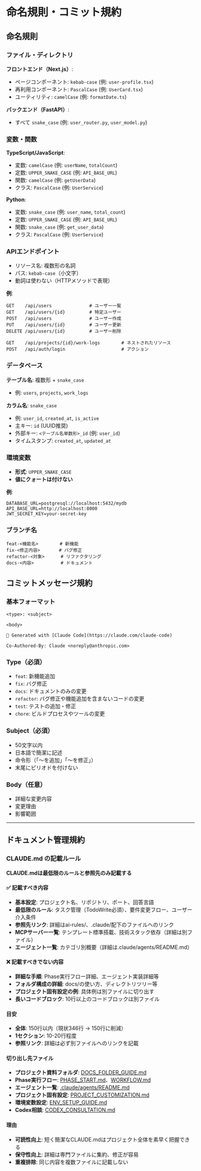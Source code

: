 # 命名規則・コミット規約

## 命名規則

### ファイル・ディレクトリ

**フロントエンド（Next.js）**:
- ページコンポーネント: `kebab-case` (例: `user-profile.tsx`)
- 再利用コンポーネント: `PascalCase` (例: `UserCard.tsx`)
- ユーティリティ: `camelCase` (例: `formatDate.ts`)

**バックエンド（FastAPI）**:
- すべて `snake_case` (例: `user_router.py`, `user_model.py`)

### 変数・関数

**TypeScript/JavaScript**:
- 変数: `camelCase` (例: `userName`, `totalCount`)
- 定数: `UPPER_SNAKE_CASE` (例: `API_BASE_URL`)
- 関数: `camelCase` (例: `getUserData`)
- クラス: `PascalCase` (例: `UserService`)

**Python**:
- 変数: `snake_case` (例: `user_name`, `total_count`)
- 定数: `UPPER_SNAKE_CASE` (例: `API_BASE_URL`)
- 関数: `snake_case` (例: `get_user_data`)
- クラス: `PascalCase` (例: `UserService`)

### APIエンドポイント

- リソース名: 複数形の名詞
- パス: `kebab-case`（小文字）
- 動詞は使わない（HTTPメソッドで表現）

**例**:
```
GET    /api/users              # ユーザー一覧
GET    /api/users/{id}         # 特定ユーザー
POST   /api/users              # ユーザー作成
PUT    /api/users/{id}         # ユーザー更新
DELETE /api/users/{id}         # ユーザー削除

GET    /api/projects/{id}/work-logs        # ネストされたリソース
POST   /api/auth/login                     # アクション
```

### データベース

**テーブル名**: 複数形 + `snake_case`
- 例: `users`, `projects`, `work_logs`

**カラム名**: `snake_case`
- 例: `user_id`, `created_at`, `is_active`
- 主キー: `id` (UUID推奨)
- 外部キー: `<テーブル名単数形>_id` (例: `user_id`)
- タイムスタンプ: `created_at`, `updated_at`

### 環境変数

- **形式**: `UPPER_SNAKE_CASE`
- **値にクォートは付けない**

**例**:
```env
DATABASE_URL=postgresql://localhost:5432/mydb
API_BASE_URL=http://localhost:8000
JWT_SECRET_KEY=your-secret-key
```

### ブランチ名

```
feat-<機能名>        # 新機能
fix-<修正内容>       # バグ修正
refactor-<対象>      # リファクタリング
docs-<内容>          # ドキュメント
```

## コミットメッセージ規約

### 基本フォーマット

```
<type>: <subject>

<body>

🤖 Generated with [Claude Code](https://claude.com/claude-code)

Co-Authored-By: Claude <noreply@anthropic.com>
```

### Type（必須）

- `feat`: 新機能追加
- `fix`: バグ修正
- `docs`: ドキュメントのみの変更
- `refactor`: バグ修正や機能追加を含まないコードの変更
- `test`: テストの追加・修正
- `chore`: ビルドプロセスやツールの変更

### Subject（必須）

- 50文字以内
- 日本語で簡潔に記述
- 命令形（「〜を追加」「〜を修正」）
- 末尾にピリオドを付けない

### Body（任意）

- 詳細な変更内容
- 変更理由
- 影響範囲

---

## ドキュメント管理規約

### CLAUDE.md の記載ルール

**CLAUDE.mdは最低限のルールと参照先のみ記載する**

#### ✅ 記載すべき内容
- **基本設定**: プロジェクト名、リポジトリ、ポート、回答言語
- **最低限のルール**: タスク管理（TodoWrite必須）、要件変更フロー、ユーザー介入条件
- **参照先リンク**: 詳細はai-rules/、.claude/配下のファイルへのリンク
- **MCPサーバー一覧**: テンプレート標準搭載、技術スタック依存（詳細は別ファイル）
- **エージェント一覧**: カテゴリ別概要（詳細は.claude/agents/README.md）

#### ❌ 記載すべきでない内容
- **詳細な手順**: Phase実行フロー詳細、エージェント実装詳細等
- **フォルダ構成の詳細**: docs/の使い方、ディレクトリツリー等
- **プロジェクト固有設定の例**: 具体例は別ファイルに切り出す
- **長いコードブロック**: 10行以上のコードブロックは別ファイル

#### 目安
- **全体**: 150行以内（現状346行 → 150行に削減）
- **1セクション**: 10-20行程度
- **参照リンク**: 詳細は必ず別ファイルへのリンクを記載

#### 切り出し先ファイル
- **プロジェクト資料フォルダ**: [DOCS_FOLDER_GUIDE.md](./DOCS_FOLDER_GUIDE.md)
- **Phase実行フロー**: [PHASE_START.md](./PHASE_START.md)、[WORKFLOW.md](./WORKFLOW.md)
- **エージェント一覧**: [.claude/agents/README.md](../.claude/agents/README.md)
- **プロジェクト固有設定**: [PROJECT_CUSTOMIZATION.md](./PROJECT_CUSTOMIZATION.md)
- **環境変数設定**: [ENV_SETUP_GUIDE.md](./ENV_SETUP_GUIDE.md)
- **Codex相談**: [CODEX_CONSULTATION.md](./CODEX_CONSULTATION.md)

#### 理由
- **可読性向上**: 短く簡潔なCLAUDE.mdはプロジェクト全体を素早く把握できる
- **保守性向上**: 詳細は専門ファイルに集約、修正が容易
- **重複排除**: 同じ内容を複数ファイルに記載しない

